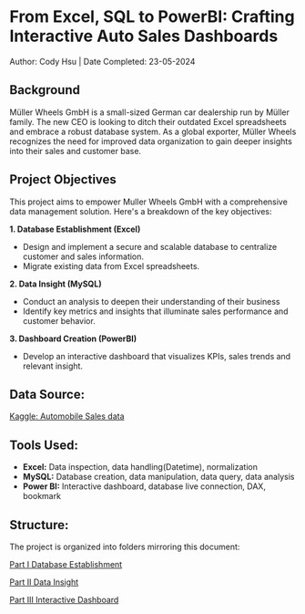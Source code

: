 # From Excel, SQL to PowerBI: Crafting Interactive Auto Sales Dashboards

Author: Cody Hsu | Date Completed: 23-05-2024

## __Background__

Müller Wheels GmbH is a small-sized German car dealership run by Müller family. The new CEO is looking to ditch their outdated Excel spreadsheets and embrace a robust database system. As a global exporter, Müller Wheels recognizes the need for improved data organization to gain deeper insights into their sales and customer base.

## __Project Objectives__ 

This project aims to empower Muller Wheels GmbH with a comprehensive data management solution. Here's a breakdown of the key objectives:

**1. Database Establishment (Excel)**

- Design and implement a secure and scalable database to centralize customer and sales information.
- Migrate existing data from Excel spreadsheets.
 
**2. Data Insight (MySQL)**
- Conduct an analysis to deepen their understanding of their business
- Identify key metrics and insights that illuminate sales performance and customer behavior.

**3. Dashboard Creation (PowerBI)**
- Develop an interactive dashboard that visualizes KPIs, sales trends and relevant insight.
   
## **Data Source:** 

[Kaggle: Automobile Sales data](https://www.kaggle.com/datasets/ddosad/auto-sales-data/data) 

## Tools Used:

* **Excel:** Data inspection, data handling(Datetime), normalization
* **MySQL:** Database creation, data manipulation, data query, data analysis
* **Power BI:** Interactive dashboard, database live connection, DAX, bookmark

## **Structure:**

The project is organized into folders mirroring this document:

[Part I Database Establishment](Part%20I%20Database%20Establishment)

[Part II Data Insight](Part%20II%20Data%20Insight)

[Part III Interactive Dashboard](Part%20III%20Interactvie%20Dashboard)
